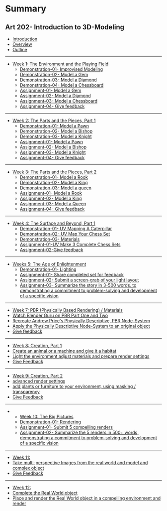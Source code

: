 # Summary

## Art 202- Introduction to 3D-Modeling

* [Introduction](README.md)
* [Overview](overview.md)
* [Outline](outline.md)

---

* [Week 1: The Environment and the Playing Field](lesson-01.md)
  * [Demonstration-01- Improvised Modeling](lesson-01/demonstration-01-improvised-modeling.md)
  * [Demonstration-02- Model a Gem](lesson-01/demonstration-02-model-a-gem.md)
  * [Demonstration-03- Model a Diamond](lesson-01/demonstration-03-model-a-diamond.md)
  * [Demonstration-04- Model a Chessboard](lesson-01/demonstration-04-model-a-chessboard.md)
  * [Assignment-01- Model a Gem](lesson-01/assignment-1-model-a-gem.md)
  * [Assignment-02- Model a Diamond](lesson-01/assignment-2-model-a-diamond.md)
  * [Assignment-03- Model a Chessboard](lesson-01/assignment-1-model-a-chessboard.md)
  * [Assignment-04- Give feedback](lesson-01/assignment-04-give-feedback.md)

---

* [Week 2: The Parts and the Pieces, Part 1](lesson-02.md)
  * [Demonstration-01- Model a Pawn](lesson-02/demonstration-model-a-pawn.md)
  * [Demonstration-02- Model a Bishop](lesson-02/demonstration-model-a-bishop.md)
  * [Demonstration-03- Model a Knight](lesson-02/demonstration-model-a-knight.md)
  * [Assignment-01- Model a Pawn](lesson-02/assignment-1-model-a-pawn.md)
  * [Assignment-02- Model a Bishop](lesson-02/assignment-2-model-a-bishop.md)
  * [Assignment-03- Model a Knight](lesson-02/assignment-01-model-a-knight.md)
  * [Assignment-04- Give feedback](lesson-02/assignment-4-give-feedback.md)

---

* [Week 3: The Parts and the Pieces, Part 2](lesson-03.md)
  * [Demonstration-01- Model a Rook](lesson-03/demonstration-01-model-a-rook.md)
  * [Demonstration-02- Model a King](lesson-03/demonstration-02-model-a-king.md)
  * [Demonstration-03- Model a queen](lesson-03/demonstration-03-model-a-queen.md)
  * [Assignment-01- Model a Rook](lesson-03/assignment-01-model-a-rook.md)
  * [Assignment-02- Model a King](lesson-03/assignment-02-model-a-king.md)
  * [Assignment-03- Model a Queen](lesson-03/assignment-03-model-a-queen.md)
  * [Assignment-04- Give feedback](lesson-03/assignment-04-give-feedback.md)

---

* [Week 4: The Surface and Beyond, Part 1](lesson-04.md)
  * [Demonstration-01- UV Mapping A Caterpillar ](lesson-04/demonstration-01-uv-mapping-a-caterpillar.md)
  * [Demonstration-02- UV Map Your Chess Set](lesson-04/demonstration-02-uv-map-your-chess-set.md)
  * [Demonstration-03- Materials](lesson-04/demonstration-03-applying-materials-to-your-chess-set.md)
  * [Assignment-01-UV Make 3 Complete Chess Sets](lesson-04/assignment-01-make-and-share-3-complete-custom-sets-using-texture-mapping-and-materials.md)
  * [Assignment-02-Give feedback](test)

---

* [Weeks 5: The Age of Enlightenment](lesson-10.md)
  * [Demonstration-01- Lighting](lesson-05/demonstration-01-Lighting.md)
  * [Assignment-01- Share completed set for feedback](lesson-05/assignment-1-share-set-for-feedback.md)
  * [Assignment-02- Submit a screen-grab of your light layout](lesson-05/assignment-2-submit-a-screen.md)
  * [Assignment-03- Summarize the story in 3-500 words, to demonstrating a commitment to problem-solving and development of a specific vision](lesson-05/assignment-3-summary.md)

---

* [Week 7: PBR (Physically Based Rendering) / Materials](a)
 * [Watch Blender Guru on PBR Part One and Two]()
 * [Recreate Andrew Price's Physically Descriptive, PBR Node-System]()
 * [Apply the Physically Descriptive Node-System to an original object]() 
 * [Give feedback]() 
---

* [Week 8: Creation, Part 1](t)
 * [Create an animal or a machine and give it a habitat]()
 * [Light the environment adjust materials and prepare render settings]()
 * [Give Feedback]()
---
* [Week 9: Creation, Part 2](t)
 * [advanced render settings]()
 * [add plants or furniture to your environment, using masking / transparency]()
 * [Give Feedback]()
---
* * [Week 10: The Big Pictures](lesson-12.md)
  * [Demonstration-01- Rendering](lesson-10/demonstration-01-Rendering.md)
  * [Assignment-01- Submit 5 compelling renders](lesson-10/Submit-5-compelling-render.md)
  * [Assignment-02- Summarize the 5 renders in 500+ words, demonstrating a commitment to problem-solving and development of a specific vision](lesson-10/Summarize-5-renders.md)
---
* [Week 11:](t)
 * [Take multi-perspective Images from the real world and model and complex object](a)
 * [Give Feedback](a)
---
* [Week 12: ](t)
 * [Complete the Real World object](a)
 * [Place and render the Real World object in a compelling environment and render](a)









